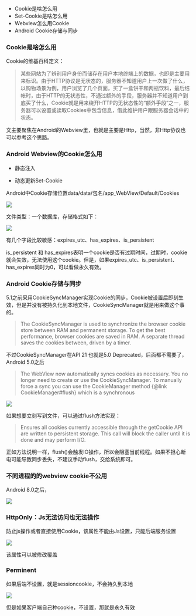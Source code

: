 * Cookie是啥怎么用
* Set-Cookie是啥怎么用
* Webview怎么用Cookie
* Android Cookie存储与同步


### Cookie是啥怎么用

Cookie的维基百科定义：

> 某些网站为了辨别用户身份而储存在用户本地终端上的数据，也即是主要用来标识。由于HTTP协议是无状态的，服务器不知道用户上一次做了什么，以购物场景为例，用户浏览了几个页面，买了一盒饼干和两瓶饮料，最后结帐时，由于HTTP的无状态性，不通过额外的手段，服务器并不知道用户到底买了什么，Cookie就是用来绕开HTTP的无状态性的“额外手段”之一，服务器可以设置或读取Cookies中包含信息，借此维护用户跟服务器会话中的状态。


 
文主要聚焦在Android的Webview里，也就是主要是Http，当然，非Http协议也可以参考这个思路。

### Android Webview的Cookie怎么用

* 静态注入


* 动态更新Set-Cookie

Android中Cookie存储位置data/data/包名/app_WebView/Default/Cookies

![](https://p3-juejin.byteimg.com/tos-cn-i-k3u1fbpfcp/b341290711b4413982607dbeac23e1d3~tplv-k3u1fbpfcp-watermark.image)

文件类型：一个数据库，存储格式如下：

![](https://p3-juejin.byteimg.com/tos-cn-i-k3u1fbpfcp/dfbdca13bb7e4849ba495786f50e9ebd~tplv-k3u1fbpfcp-watermark.image)

有几个字段比较敏感：expires_utc、has_expires、is_persistent

is_persistent 和 has_expires表明一个cookie是否有过期时间，过期时，cookie就会失效，无法使用这个cookie。但是，如果expires_utc、is_persistent、has_expires同时为0，可以看做永久有效。


### Android Cookie存储与同步

5.1之前采用CookieSyncManager实现Cookie的同步，Cookie被设置后即刻生效，但是并没有被持久化到本地文件，CookieSyncManager就是用来做这个事的。

> The CookieSyncManager is used to synchronize the browser cookie store between RAM and permanent storage. To get the best performance, browser cookies are saved in RAM. A separate thread saves the cookies between, driven by a timer.

不过CookieSyncManager在API 21 也就是5.0 Deprecated，后面都不需要了，Android 5.0之后

>  The WebView now automatically syncs cookies as necessary. You no longer need to create or use the CookieSyncManager.
 To manually force a sync you can use the CookieManager method {@link CookieManager#flush} which is a synchronous
            
            
![](https://p9-juejin.byteimg.com/tos-cn-i-k3u1fbpfcp/a00b651982d847258a385a6fa132c1db~tplv-k3u1fbpfcp-watermark.image)           

如果想要立刻写到文件，可以通过flush方法实现：


>    Ensures all cookies currently accessible through the getCookie API are
>    written to persistent storage.
>    This call will block the caller until it is done and may perform I/O.
   
正如方法说明一样，flush()会触发IO操作，所以会阻塞当前线程。如果不担心断电可能导致同步丢失，不建议手动flush，交给系统即可。

    

### 不同进程的的webview cookie不公用

Android 8.0之后，

![](https://p9-juejin.byteimg.com/tos-cn-i-k3u1fbpfcp/ad504f4f9d3c481084e9c8ceb66f133e~tplv-k3u1fbpfcp-watermark.image)

### HttpOnly：Js无法访问也无法操作

防止js操作或者直接使用Cookie，该属性不能由Js设置，只能后端服务设置

![](https://p9-juejin.byteimg.com/tos-cn-i-k3u1fbpfcp/5e7bf23220854fffaa6560e8e0b4f7fb~tplv-k3u1fbpfcp-watermark.image) 

该属性可以被修改覆盖

### Perminent

如果后端不设置，就是sessioncookie，不会持久到本地

![](https://p6-juejin.byteimg.com/tos-cn-i-k3u1fbpfcp/b83bce55a3e545f18adcccfdca5a278a~tplv-k3u1fbpfcp-watermark.image)

但是如果客户端自己种cookie，不设置，那就是永久有效
